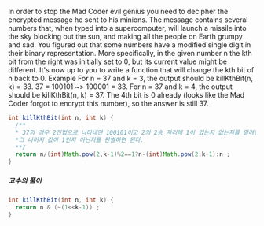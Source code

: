 In order to stop the Mad Coder evil genius you need to decipher the encrypted message he sent to his minions. The message contains several numbers that, when typed into a supercomputer, will launch a missile into the sky blocking out the sun, and making all the people on Earth grumpy and sad.
You figured out that some numbers have a modified single digit in their binary representation. More specifically, in the given number n the kth bit from the right was initially set to 0, but its current value might be different. It's now up to you to write a function that will change the kth bit of n back to 0.
Example
For n = 37 and k = 3, the output should be
killKthBit(n, k) = 33.
37 = 100101 ~> 100001 = 33.
For n = 37 and k = 4, the output should be
killKthBit(n, k) = 37.
The 4th bit is 0 already (looks like the Mad Coder forgot to encrypt this number), so the answer is still 37.


```java
int killKthBit(int n, int k) {
  /**
  * 37의 경우 2진법으로 나타내면 100101이고 2의 2승 자리에 1이 있는지 없는지를 알려면 2를 두번 나눈 몫인 9를 2로 한번 더 나눠
  *그 나머지 값이 1인지 아닌지를 판별하면 된다.
  **/
  return n/(int)Math.pow(2,k-1)%2==1?n-(int)Math.pow(2,k-1):n ;
}
```

##### 고수의 풀이
```java
int killKthBit(int n, int k) {
  return n & (~(1<<k-1)) ;
}
```
